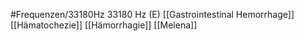 #Frequenzen/33180Hz
33180 Hz (E)
[[Gastrointestinal Hemorrhage]]
[[Hämatochezie]]
[[Hämorrhagie]]
[[Melena]]